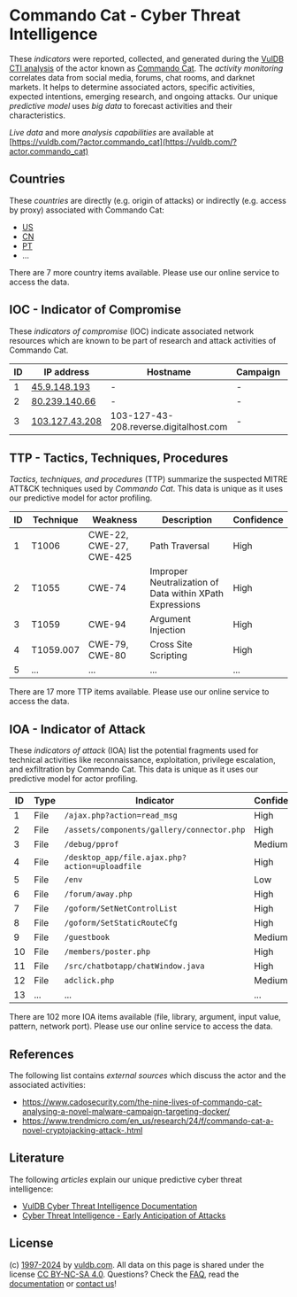 # Commando Cat - Cyber Threat Intelligence

These _indicators_ were reported, collected, and generated during the [VulDB CTI analysis](https://vuldb.com/?kb.cti) of the actor known as [Commando Cat](https://vuldb.com/?actor.commando_cat). The _activity monitoring_ correlates data from social media, forums, chat rooms, and darknet markets. It helps to determine associated actors, specific activities, expected intentions, emerging research, and ongoing attacks. Our unique _predictive model_ uses _big data_ to forecast activities and their characteristics.

_Live data_ and more _analysis capabilities_ are available at [https://vuldb.com/?actor.commando_cat](https://vuldb.com/?actor.commando_cat)

## Countries

These _countries_ are directly (e.g. origin of attacks) or indirectly (e.g. access by proxy) associated with Commando Cat:

* [US](https://vuldb.com/?country.us)
* [CN](https://vuldb.com/?country.cn)
* [PT](https://vuldb.com/?country.pt)
* ...

There are 7 more country items available. Please use our online service to access the data.

## IOC - Indicator of Compromise

These _indicators of compromise_ (IOC) indicate associated network resources which are known to be part of research and attack activities of Commando Cat.

ID | IP address | Hostname | Campaign | Confidence
-- | ---------- | -------- | -------- | ----------
1 | [45.9.148.193](https://vuldb.com/?ip.45.9.148.193) | - | - | High
2 | [80.239.140.66](https://vuldb.com/?ip.80.239.140.66) | - | - | High
3 | [103.127.43.208](https://vuldb.com/?ip.103.127.43.208) | 103-127-43-208.reverse.digitalhost.com | - | High

## TTP - Tactics, Techniques, Procedures

_Tactics, techniques, and procedures_ (TTP) summarize the suspected MITRE ATT&CK techniques used by _Commando Cat_. This data is unique as it uses our predictive model for actor profiling.

ID | Technique | Weakness | Description | Confidence
-- | --------- | -------- | ----------- | ----------
1 | T1006 | CWE-22, CWE-27, CWE-425 | Path Traversal | High
2 | T1055 | CWE-74 | Improper Neutralization of Data within XPath Expressions | High
3 | T1059 | CWE-94 | Argument Injection | High
4 | T1059.007 | CWE-79, CWE-80 | Cross Site Scripting | High
5 | ... | ... | ... | ...

There are 17 more TTP items available. Please use our online service to access the data.

## IOA - Indicator of Attack

These _indicators of attack_ (IOA) list the potential fragments used for technical activities like reconnaissance, exploitation, privilege escalation, and exfiltration by Commando Cat. This data is unique as it uses our predictive model for actor profiling.

ID | Type | Indicator | Confidence
-- | ---- | --------- | ----------
1 | File | `/ajax.php?action=read_msg` | High
2 | File | `/assets/components/gallery/connector.php` | High
3 | File | `/debug/pprof` | Medium
4 | File | `/desktop_app/file.ajax.php?action=uploadfile` | High
5 | File | `/env` | Low
6 | File | `/forum/away.php` | High
7 | File | `/goform/SetNetControlList` | High
8 | File | `/goform/SetStaticRouteCfg` | High
9 | File | `/guestbook` | Medium
10 | File | `/members/poster.php` | High
11 | File | `/src/chatbotapp/chatWindow.java` | High
12 | File | `adclick.php` | Medium
13 | ... | ... | ...

There are 102 more IOA items available (file, library, argument, input value, pattern, network port). Please use our online service to access the data.

## References

The following list contains _external sources_ which discuss the actor and the associated activities:

* https://www.cadosecurity.com/the-nine-lives-of-commando-cat-analysing-a-novel-malware-campaign-targeting-docker/
* https://www.trendmicro.com/en_us/research/24/f/commando-cat-a-novel-cryptojacking-attack-.html

## Literature

The following _articles_ explain our unique predictive cyber threat intelligence:

* [VulDB Cyber Threat Intelligence Documentation](https://vuldb.com/?kb.cti)
* [Cyber Threat Intelligence - Early Anticipation of Attacks](https://www.scip.ch/en/?labs.20201022)

## License

(c) [1997-2024](https://vuldb.com/?kb.changelog) by [vuldb.com](https://vuldb.com/?kb.about). All data on this page is shared under the license [CC BY-NC-SA 4.0](https://creativecommons.org/licenses/by-nc-sa/4.0/). Questions? Check the [FAQ](https://vuldb.com/?kb.faq), read the [documentation](https://vuldb.com/?kb) or [contact us](https://vuldb.com/?contact)!
